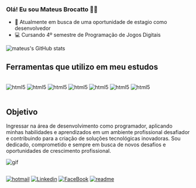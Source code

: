 ### Olá! Eu sou Mateus Brocatto 🙋‍♂️

 - 🌟 Atualmente em busca de uma oportunidade de estagio como desenvolvedor 
 - 💻 Cursando 4º semestre de Programação de Jogos Digitais 


![mateus's GitHub stats](https://github-readme-stats.vercel.app/api?username=Brokadev&show_icons=true&theme=dracula)

## Ferramentas que utilizo em meu estudos
<div style = "display: inlne_block"><br/>

 <img aling = "center" alt="html5" src="https://img.shields.io/badge/CSS3-1572B6?style=for-the-badge&logo=css3&logoColor=white">
 <img aling = "center" alt="html5" src="https://img.shields.io/badge/HTML5-E34F26?style=for-the-badge&logo=html5&logoColor=white">
 <img aling = "center" alt="html5" src="https://img.shields.io/badge/JavaScript-F7DF1E?style=for-the-badge&logo=javascript&logoColor=black">
 <img aling = "center" alt="html5" src="https://img.shields.io/badge/Node.js-43853D?style=for-the-badge&logo=node.js&logoColor=white">
 <img aling = "center" alt="html5" src="https://img.shields.io/badge/C-00599C?style=for-the-badge&logo=c&logoColor=white">
 <img aling = "center" alt="html5" src="https://img.shields.io/badge/C%23-239120?style=for-the-badge&logo=c-sharp&logoColor=white">
 <img aling = "center" alt="html5" src="https://img.shields.io/badge/Unity-100000?style=for-the-badge&logo=unity&logoColor=white">
 
 </div><br>
 

## Objetivo 
Ingressar na área de desenvolvimento como programador, aplicando minhas habilidades e aprendizados em um ambiente profissional desafiador e contribuindo para a criação de soluções tecnológicas inovadoras. Sou dedicado, comprometido e sempre em busca de novos desafios e oportunidades de crescimento profissional.


<p>
  <img aling = "center" alt = "gif" src="https://gifs.eco.br/wp-content/uploads/2022/11/gifs-de-programador-17.gif">
</p>

##
[![hotmail](https://img.shields.io/badge/Microsoft_Outlook-0078D4?style=for-the-badge&logo=microsoft-outlook&logoColor=white)](mailto:mateus_brocatto@hotmail.com)
[![Linkedin](https://img.shields.io/badge/LinkedIn-0077B5?style=for-the-badge&logo=linkedin&logoColor=white)](https://www.linkedin.com/in/mateus-brocatto-83188a17a/)
[![FaceBook](https://img.shields.io/badge/Facebook-1877F2?style=for-the-badge&logo=facebook&logoColor=white)](https://www.facebook.com/mateus.amaral.56/)
[![readme](https://github-readme-stats.vercel.app/api/pin/?username=brokadev&repo=brokadev&theme=react)](https://https://github.com/Brokadev/brokadev/edit/main/README.md)



